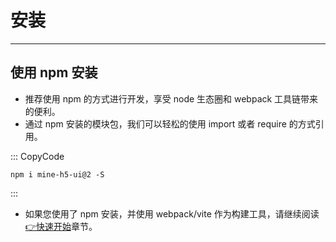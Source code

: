 # 安装

---

## 使用 npm 安装

- 推荐使用 npm 的方式进行开发，享受 node 生态圈和 webpack 工具链带来的便利。
- 通过 npm 安装的模块包，我们可以轻松的使用 import 或者 require 的方式引用。

::: CopyCode

```Basic
npm i mine-h5-ui@2 -S
```

:::

- 如果您使用了 npm 安装，并使用 webpack/vite 作为构建工具，请继续阅读[👉快速开始](/doc/start)章节。
